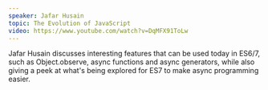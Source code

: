 ```yaml
---
speaker: Jafar Husain
topic: The Evolution of JavaScript
video: https://www.youtube.com/watch?v=DqMFX91ToLw
---
```


Jafar Husain discusses interesting features that can be used today in ES6/7, such as Object.observe, async functions and async generators, while also giving a peek at what's being explored for ES7 to make async programming easier.

